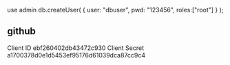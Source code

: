 <!-- criacao de usuario -->
use admin
db.createUser(
    {
        user: "dbuser", 
        pwd: "123456", 
        roles:["root"]
    }
);


## github
Client ID
ebf260402db43472c930
Client Secret
a1700378d0e1d5453ef95176d61039dca87cc9c4